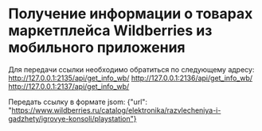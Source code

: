# Получение информации о товарах маркетплейса Wildberries из мобильного приложения

Для передачи ссылки необходимо обратиться по следующему адресу:
http://127.0.0.1:2135/api/get_info_wb/
http://127.0.0.1:2136/api/get_info_wb/
http://127.0.0.1:2137/api/get_info_wb/

Передать ссылку в формате jsom:
{"url": "https://www.wildberries.ru/catalog/elektronika/razvlecheniya-i-gadzhety/igrovye-konsoli/playstation"}

